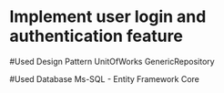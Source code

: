 # Implement user login and authentication feature

#Used Design Pattern
  UnitOfWorks
  GenericRepository
  
#Used Database
  Ms-SQL - Entity Framework Core
  
